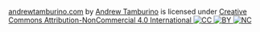 [andrewtamburino.com](https://github.com/atamburino/andrewtamburino) by [Andrew Tamburino](https://github.com/atamburino) is licensed under [Creative Commons Attribution-NonCommercial 4.0 International ![CC](https://mirrors.creativecommons.org/presskit/icons/cc.svg?ref=chooser-v1) ![BY](https://mirrors.creativecommons.org/presskit/icons/by.svg?ref=chooser-v1) ![NC](https://mirrors.creativecommons.org/presskit/icons/nc.svg?ref=chooser-v1)](https://creativecommons.org/licenses/by-nc/4.0/?ref=chooser-v1)
